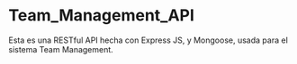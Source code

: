 # Team_Management_API
Esta es una RESTful API hecha con Express JS, y Mongoose, usada para el sistema Team Management. 
